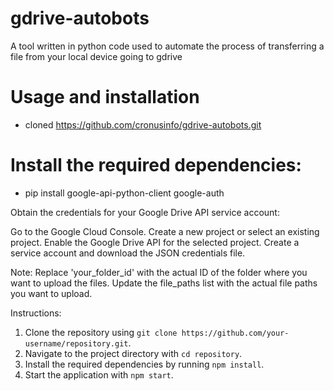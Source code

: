 # gdrive-autobots
A tool written in python code used to automate the process of transferring a file from your local device going to gdrive

# Usage and installation
+ cloned https://github.com/cronusinfo/gdrive-autobots.git
# Install the required dependencies:
+  pip install google-api-python-client google-auth

Obtain the credentials for your Google Drive API service account:

Go to the Google Cloud Console.
Create a new project or select an existing project.
Enable the Google Drive API for the selected project.
Create a service account and download the JSON credentials file.


Note: Replace 'your_folder_id' with the actual ID of the folder where you want to upload the files. Update the file_paths list with the actual file paths you want to upload.



Instructions:

1. Clone the repository using `git clone https://github.com/your-username/repository.git`.
2. Navigate to the project directory with `cd repository`.
3. Install the required dependencies by running `npm install`.
4. Start the application with `npm start`.

